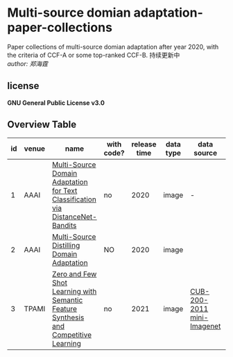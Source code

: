 # Multi-source domian adaptation-paper-collections
Paper collections of multi-source domian adaptation after year 2020, with the criteria of CCF-A or some top-ranked CCF-B.
持续更新中   
*author: 郑海霆*
## license
**GNU General Public License v3.0**

## Overview Table

id | venue | name                                                                                                                                                                                                                                                                                                                      | with code? | release time | data type     | data source                                                                                                                                                                                                                                                                                                                                                            | code source                                                                                                                                                            
----|-------|---------------------------------------------------------------------------------------------------------------------------------------------------------------------------------------------------------------------------------------------------------------------------------------------------------------------------|------------|--------------|---------------|------------------------------------------------------------------------------------------------------------------------------------------------------------------------------------------------------------------------------------------------------------------------------------------------------------------------------------------------------------------------|------------------------------------------------------------------------------------------------------------------------------------------------------------------------
 1| AAAI | [Multi-Source Domain Adaptation for Text Classification via DistanceNet-Bandits](https://github.com/yangyang1211/-/blob/main/paper/6288-Article%20Text-9513-1-10-20200516.pdf)                                          | no         | 2020         | image         | -                                                                                                                                                                                              | -                                                                                                                                                                      
 2| AAAI | [Multi-Source Distilling Domain Adaptation](https://github.com/yangyang1211/-/blob/main/paper/6997-Article%20Text-10226-1-10-20200525.pdf)                              | NO       | 2020         | image         |                                                                                                                                                                                                                                      | 
 3| TPAMI | [Zero and Few Shot Learning with Semantic Feature Synthesis and Competitive Learning](https://github.com/sethGu/Few-shot-Learning-paper-collections/blob/main/Paper-without-code/TPAMI/Zero%20and%20Few%20Shot%20Learning%20with%20Semantic%20Feature%20Synthesis%20and%20Competitive%20Learning.pdf)                     | no         | 2021         | image         | [CUB-200-2011](https://paperswithcode.com/dataset/cub-200-2011) [mini-Imagenet](https://paperswithcode.com/dataset/mini-imagenet)                                                                                                                                                                                                                                      | -                                                                                                                                                                      
